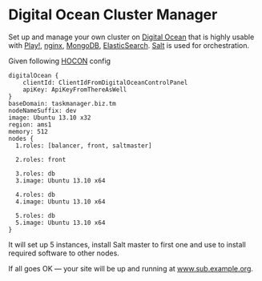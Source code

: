 Digital Ocean Cluster Manager
=============================

Set up and manage your own cluster on [Digital Ocean](http://digitalocean.com) that is highly usable with [Play!](http://www.playframework.com/), [nginx](http://nginx.org/), [MongoDB](http://www.mongodb.org/), [ElasticSearch](http://www.elasticsearch.org/). [Salt](https://github.com/saltstack) is used for orchestration.

Given following [HOCON](https://github.com/typesafehub/config) config

```
digitalOcean {
    clientId: ClientIdFromDigitalOceanControlPanel
    apiKey: ApiKeyFromThereAsWell
}
baseDomain: taskmanager.biz.tm
nodeNameSuffix: dev
image: Ubuntu 13.10 x32
region: ams1
memory: 512
nodes {
  1.roles: [balancer, front, saltmaster]

  2.roles: front

  3.roles: db
  3.image: Ubuntu 13.10 x64

  4.roles: db
  4.image: Ubuntu 13.10 x64

  5.roles: db
  5.image: Ubuntu 13.10 x64
}
```

It will set up 5 instances, install Salt master to first one and use to install required software to other nodes.

If all goes OK — your site will be up and running at www.sub.example.org.
